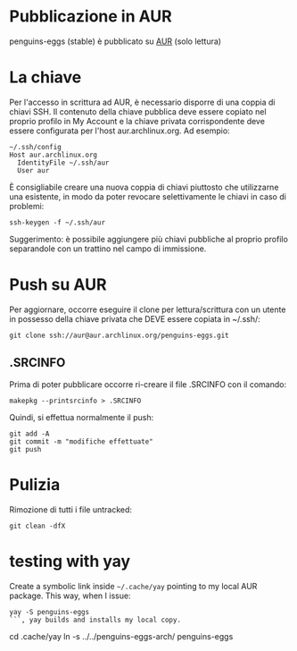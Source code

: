 # Pubblicazione in AUR

penguins-eggs (stable) è pubblicato su [AUR](https://aur.archlinux.org/packages/penguins-eggs) (solo lettura)


# La chiave
Per l'accesso in scrittura ad AUR, è necessario disporre di una coppia di chiavi SSH. Il contenuto della chiave pubblica deve essere copiato nel proprio profilo in My Account e la chiave privata corrispondente deve essere configurata per l'host aur.archlinux.org. Ad esempio:
```
~/.ssh/config
Host aur.archlinux.org
  IdentityFile ~/.ssh/aur
  User aur
```

È consigliabile creare una nuova coppia di chiavi piuttosto che utilizzarne una esistente, in modo da poter revocare selettivamente le chiavi in caso di problemi:

```
ssh-keygen -f ~/.ssh/aur

```

Suggerimento: è possibile aggiungere più chiavi pubbliche al proprio profilo separandole con un trattino nel campo di immissione.

# Push su AUR

Per aggiornare, occorre eseguire il clone per lettura/scrittura con un utente in possesso della chiave privata che DEVE essere copiata in ~/.ssh/:

```
git clone ssh://aur@aur.archlinux.org/penguins-eggs.git
```

## .SRCINFO
Prima di poter pubblicare occorre ri-creare il file .SRCINFO con il comando:

```
makepkg --printsrcinfo > .SRCINFO
```

Quindi, si effettua normalmente il push:
```
git add -A
git commit -m "modifiche effettuate"
git push
```

# Pulizia
Rimozione di tutti i file untracked:
```
git clean -dfX
```

# testing with yay

Create a symbolic link inside ```~/.cache/yay``` pointing to my local AUR package. This way, when I issue:
```
yay -S penguins-eggs
```, yay builds and installs my local copy.

```
cd .cache/yay
ln -s ../../penguins-eggs-arch/ penguins-eggs
```
